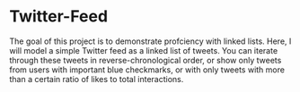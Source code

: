 # Twitter-Feed
The goal of this project is to demonstrate profciency with linked lists. Here, I will model a simple Twitter feed as a linked list of tweets. You can iterate through these tweets in reverse-chronological order, or show only tweets from users with important blue checkmarks, or with only tweets with more than a certain ratio of likes to total interactions.
